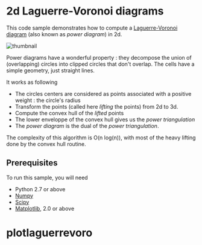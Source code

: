 # 2d Laguerre-Voronoi diagrams

This code sample demonstrates how to compute a 
[Laguerre-Voronoi diagram](https://en.wikipedia.org/wiki/Power_diagram) 
(also known as *power diagram*) in 2d. 

![thumbnail](https://i.imgur.com/JJZ8Ck7.png)

Power diagrams have a wonderful property : they decompose the union of 
(overlapping) circles into clipped circles that don't overlap. The cells have 
a simple geometry, just straight lines.

It works as following

* The circles centers are considered as points associated with a positive weight : the circle's radius
* Transform the points (called here *lifting* the points) from 2d to 3d.
* Compute the convex hull of the *lifted* points
* The lower enveloppe of the convex hull gives us the *power triangulation*
* The *power diagram* is the dual of the *power triangulation*.

The complexity of this algorithm is O(n log(n)), with most of the heavy lifting
done by the convex hull routine.

## Prerequisites

To run this sample, you will need

* Python 2.7 or above
* [Numpy](http://www.numpy.org)
* [Scipy](http://www.scipy.org)
* [Matplotlib](https://matplotlib.org), 2.0 or above
# plotlaguerrevoro
